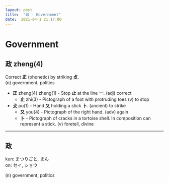 ```yaml
---
layout: post
title:  "政 - Government"
date:  2021-04-1 21:17:00
---
```


# Government

## 政 zheng(4)

Correct **正** (phonetic) by striking **攴**.  
(n) government, politics

- **正** zheng(4) zheng(1) - Stop **止** at the line **一**.
(adj) correct
    - **止** zhi(3) - Pictograph of a foot with protruding toes
    (v) to stop
- **攴** pu(1) - Hand **又** holding a stick **卜**.
(ancient) to strike
   - **又** you(4) - Pictograph of the right hand.
   (adv) again
   - **卜** - Pictograph of cracks in a tortoise shell.
   In composition can represent a stick.
   (v) foretell, divine

-----

## 政

kun: まつりごと, まん  
on: セイ, ショウ

(n) government, politics
